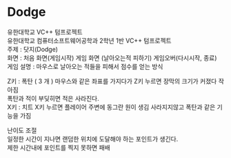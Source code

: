 # Dodge
유한대학교 VC++ 텀프로젝트  
유한대학교 컴퓨터소프트웨어공학과 2학년 1반 VC++ 텀프로젝트  
주제 : 닷지(Dodge)  
화면 : 처음 화면(게임시작) 게임 화면 (날아오는적 피하기) 게임오버(다시시작, 종료)  
게임 설명 : 마우스로 날아오는 적들을 피해서 점수를 얻는 방식  
   
Z키 : 폭탄 ( 3 개 ) 마우스와 같은 좌표를 가지다가 Z키 누르면 장막의 크기가 커졌다 작아짐  
       폭탄과 적이 부딪히면 적은 사라진다.  
X키 : 치트 X키 누르면 플레이어 주변에 동그란 원이 생김 사라지지않고 폭탄과 같은 기능을 가짐  
   
난이도 조절  
 일정한 시간이 지나면 랜덤한 위치에 도달해야 하는 포인트가 생긴다.  
 제한 시간내에 포인트를 찍지 못하면 패배  
